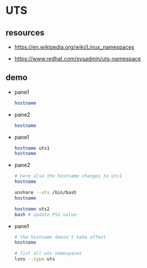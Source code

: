 # UTS

## resources

- <https://en.wikipedia.org/wiki/Linux_namespaces>

- <https://www.redhat.com/sysadmin/uts-namespace>

## demo

- pane1

    ```bash
    hostname
    ```

- pane2

    ```bash
    hostname
    ```

- pane1

    ```bash
    hostname uts1
    hostname
    ```

- pane2

    ```bash
    # here also the hostname changes to uts1
    hostname

    unshare --uts /bin/bash
    hostname

    hostname uts2
    bash # update PS1 value
    ```

- pane1

    ```bash
    # the hostname doesn't take affect
    hostname

    # list all uts namespaces
    lsns --type uts
    ```
